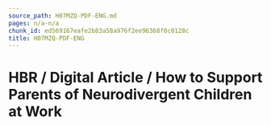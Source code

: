 ```yaml
---
source_path: H07MZQ-PDF-ENG.md
pages: n/a-n/a
chunk_id: ed569167eafe2b83a58a976f2ee96368f0c0128c
title: H07MZQ-PDF-ENG
---
```

# HBR / Digital Article / How to Support Parents of Neurodivergent Children at Work
